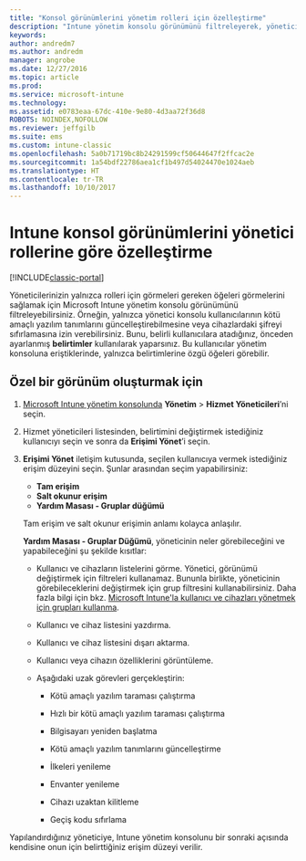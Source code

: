 ```yaml
---
title: "Konsol görünümlerini yönetim rolleri için özelleştirme"
description: "Intune yönetim konsolu görünümünü filtreleyerek, yöneticilerinize yalnızca rolleri için gereken öğelerin gösterilmesini sağlamanıza yardımcı olmak için bu konuyu kullanın."
keywords: 
author: andredm7
ms.author: andredm
manager: angrobe
ms.date: 12/27/2016
ms.topic: article
ms.prod: 
ms.service: microsoft-intune
ms.technology: 
ms.assetid: e0783eaa-67dc-410e-9e80-4d3aa72f36d8
ROBOTS: NOINDEX,NOFOLLOW
ms.reviewer: jeffgilb
ms.suite: ems
ms.custom: intune-classic
ms.openlocfilehash: 5a0b71719bc8b24291599cf50644647f2ffcac2e
ms.sourcegitcommit: 1a54bdf22786aea1cf1b497d54024470e1024aeb
ms.translationtype: HT
ms.contentlocale: tr-TR
ms.lasthandoff: 10/10/2017
---
```

# <a name="customize-intune-console-views-according-to-admin-roles"></a>Intune konsol görünümlerini yönetici rollerine göre özelleştirme

[!INCLUDE[classic-portal](../includes/classic-portal.md)]

Yöneticilerinizin yalnızca rolleri için görmeleri gereken öğeleri görmelerini sağlamak için Microsoft Intune yönetim konsolu görünümünü filtreleyebilirsiniz. Örneğin, yalnızca yönetici konsolu kullanıcılarının kötü amaçlı yazılım tanımlarını güncelleştirebilmesine veya cihazlardaki şifreyi sıfırlamasına izin verebilirsiniz. Bunu, belirli kullanıcılara atadığınız, önceden ayarlanmış **belirtimler** kullanılarak yaparsınız. Bu kullanıcılar yönetim konsoluna eriştiklerinde, yalnızca belirtimlerine özgü öğeleri görebilir.

## <a name="to-create-a-custom-view"></a>Özel bir görünüm oluşturmak için

1.  [Microsoft Intune yönetim konsolunda](https://manage.microsoft.com) **Yönetim** &gt; **Hizmet Yöneticileri**’ni seçin.

2.  Hizmet yöneticileri listesinden, belirtimini değiştirmek istediğiniz kullanıcıyı seçin ve sonra da **Erişimi Yönet**’i seçin.

3.  **Erişimi Yönet** iletişim kutusunda, seçilen kullanıcıya vermek istediğiniz erişim düzeyini seçin. Şunlar arasından seçim yapabilirsiniz:

    -   **Tam erişim**
    -   **Salt okunur erişim**
    -   **Yardım Masası - Gruplar düğümü**

    Tam erişim ve salt okunur erişimin anlamı kolayca anlaşılır. <!--- **Helpdesk - Groups Node** allows users to choose from one of the following designations that provide custom levels of access to the Intune admin console:--->

    **Yardım Masası - Gruplar Düğümü**, yöneticinin neler görebileceğini ve yapabileceğini şu şekilde kısıtlar:

    -   Kullanıcı ve cihazların listelerini görme. Yönetici, görünümü değiştirmek için filtreleri kullanamaz. Bununla birlikte, yöneticinin görebileceklerini değiştirmek için grup filtresini kullanabilirsiniz. Daha fazla bilgi için bkz. [Microsoft Intune'la kullanıcı ve cihazları yönetmek için grupları kullanma](use-groups-to-manage-users-and-devices-with-microsoft-intune.md).

    -   Kullanıcı ve cihaz listesini yazdırma.

    -   Kullanıcı ve cihaz listesini dışarı aktarma.

    -   Kullanıcı veya cihazın özelliklerini görüntüleme.

    -   Aşağıdaki uzak görevleri gerçekleştirin:

        -   Kötü amaçlı yazılım taraması çalıştırma

        -   Hızlı bir kötü amaçlı yazılım taraması çalıştırma

        -   Bilgisayarı yeniden başlatma

        -   Kötü amaçlı yazılım tanımlarını güncelleştirme

        -   İlkeleri yenileme

        -   Envanter yenileme

        -   Cihazı uzaktan kilitleme

        -   Geçiş kodu sıfırlama

Yapılandırdığınız yöneticiye, Intune yönetim konsolunu bir sonraki açısında kendisine onun için belirttiğiniz erişim düzeyi verilir.
